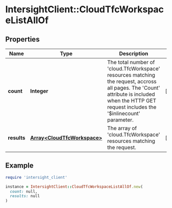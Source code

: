 # IntersightClient::CloudTfcWorkspaceListAllOf

## Properties

| Name | Type | Description | Notes |
| ---- | ---- | ----------- | ----- |
| **count** | **Integer** | The total number of &#39;cloud.TfcWorkspace&#39; resources matching the request, accross all pages. The &#39;Count&#39; attribute is included when the HTTP GET request includes the &#39;$inlinecount&#39; parameter. | [optional] |
| **results** | [**Array&lt;CloudTfcWorkspace&gt;**](CloudTfcWorkspace.md) | The array of &#39;cloud.TfcWorkspace&#39; resources matching the request. | [optional] |

## Example

```ruby
require 'intersight_client'

instance = IntersightClient::CloudTfcWorkspaceListAllOf.new(
  count: null,
  results: null
)
```

